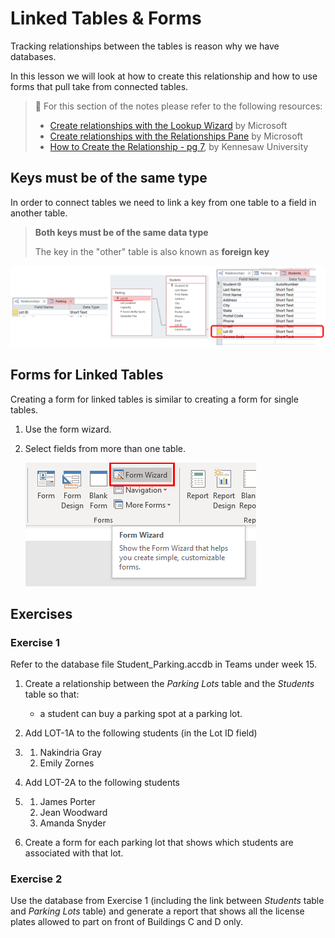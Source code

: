 # Linked Tables & Forms

Tracking relationships between the tables is reason why we have databases.

In this lesson we will look at how to create this relationship and how to use forms that pull take from connected tables.



> 📖 For this section of the notes please refer to the following resources:
>
> - [Create relationships with the Lookup Wizard](https://support.microsoft.com/en-us/office/video-create-relationships-with-the-lookup-wizard-692775ed-5f4f-4d47-8153-d65c13ffc799) by Microsoft
> - [Create relationships with the Relationships Pane](https://support.microsoft.com/en-us/office/video-create-relationships-with-the-relationships-pane-51c67574-c0e3-4ba3-b3f8-06f2b9b4d9a9) by Microsoft
> - [How to Create the Relationship - pg 7](https://apps.kennesaw.edu/files/pr_app_uni_cdoc/doc/Access_2016_PC_Relational_Databases_and_Subforms.pdf#page=7), by Kennesaw University



## Keys must be of the same type

In order to connect tables we need to link a key from one table to a field in another table.

>  **Both keys must be of the same data type**
>
> The key in the "other" table is also known as **foreign key**

![image-20201201143539405](assets/image-20201201143539405.png)

## Forms for Linked Tables

Creating a form for linked tables is similar to creating a form for single tables.

1. Use the form wizard.

2. Select fields from more than one table.

   

   ![image-20201201150029051](assets/image-20201201150029051.png)



## Exercises

### Exercise 1

Refer to the database file Student_Parking.accdb in Teams under week 15.

1. Create a relationship between the *Parking Lots* table and the *Students* table so that:

   - a student can buy a parking spot at a parking lot.

2. Add LOT-1A to the following students (in the Lot ID field)

3. 1. Nakindria Gray
   2. Emily Zornes

4. Add LOT-2A to the following students

5. 1. James Porter
   2. Jean Woodward
   3. Amanda Snyder

4. Create a form for each parking lot that shows which students are associated with that lot.



### Exercise 2

Use the database from Exercise 1 (including the link between *Students* table and *Parking Lots* table) and generate a report that shows all the license plates allowed to part on front of Buildings C and D only.

